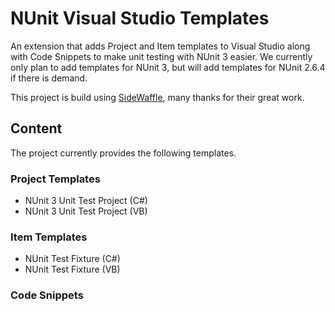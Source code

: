 # NUnit Visual Studio Templates

An extension that adds Project and Item templates to Visual Studio
along with Code Snippets to make unit testing with NUnit 3 easier. 
We currently only plan to add templates for NUnit 3, but will add 
templates for NUnit 2.6.4 if there is demand.

This project is build using [SideWaffle](http://sidewaffle.com/), many
thanks for their great work.

## Content

The project currently provides the following templates.

### Project Templates

- NUnit 3 Unit Test Project (C#)
- NUnit 3 Unit Test Project (VB)

### Item Templates

- NUnit Test Fixture (C#)
- NUnit Test Fixture (VB)

### Code Snippets
